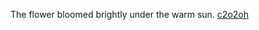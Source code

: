 The flower bloomed brightly under the warm sun. <a href="https://en.ueh.edu.vn/new-free-robux_UZ64VN.pdf">c2o2oh</a>

